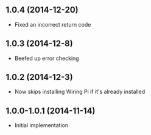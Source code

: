 ## 1.0.4 (2014-12-20)

- Fixed an incorrect return code

## 1.0.3 (2014-12-8)

- Beefed up error checking

## 1.0.2 (2014-12-3)

- Now skips installing Wiring Pi if it's already installed

## 1.0.0-1.0.1 (2014-11-14)

- Initial implementation
